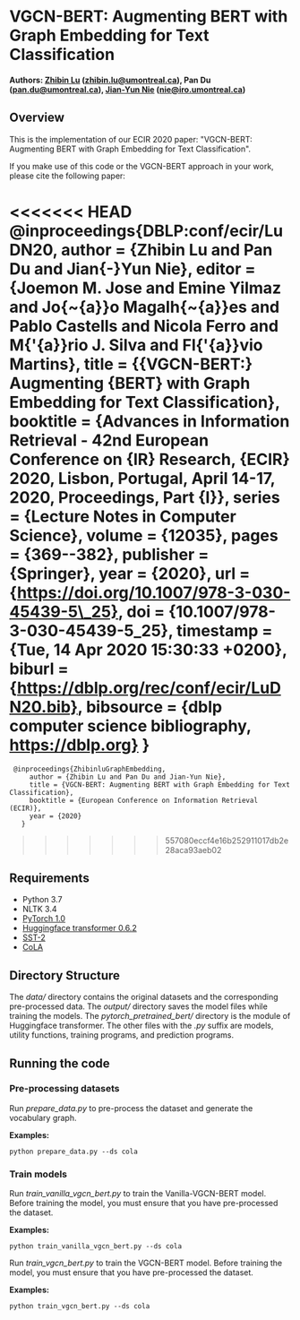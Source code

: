 # VGCN-BERT: Augmenting BERT with Graph Embedding for Text Classification

#### Authors: [Zhibin Lu](https://louis-udm.github.io) (zhibin.lu@umontreal.ca), Pan Du (pan.du@umontreal.ca), [Jian-Yun Nie](http://rali.iro.umontreal.ca/nie/jian-yun-nie/) (nie@iro.umontreal.ca)

## Overview
This is the implementation of our ECIR 2020 paper: "VGCN-BERT: Augmenting BERT with Graph Embedding for Text Classification".

If you make use of this code or the VGCN-BERT approach in your work, please cite the following paper:

<<<<<<< HEAD
@inproceedings{DBLP:conf/ecir/LuDN20,
  author    = {Zhibin Lu and
               Pan Du and
               Jian{-}Yun Nie},
  editor    = {Joemon M. Jose and
               Emine Yilmaz and
               Jo{\~{a}}o Magalh{\~{a}}es and
               Pablo Castells and
               Nicola Ferro and
               M{\'{a}}rio J. Silva and
               Fl{\'{a}}vio Martins},
  title     = {{VGCN-BERT:} Augmenting {BERT} with Graph Embedding for Text Classification},
  booktitle = {Advances in Information Retrieval - 42nd European Conference on {IR}
               Research, {ECIR} 2020, Lisbon, Portugal, April 14-17, 2020, Proceedings,
               Part {I}},
  series    = {Lecture Notes in Computer Science},
  volume    = {12035},
  pages     = {369--382},
  publisher = {Springer},
  year      = {2020},
  url       = {https://doi.org/10.1007/978-3-030-45439-5\_25},
  doi       = {10.1007/978-3-030-45439-5\_25},
  timestamp = {Tue, 14 Apr 2020 15:30:33 +0200},
  biburl    = {https://dblp.org/rec/conf/ecir/LuDN20.bib},
  bibsource = {dblp computer science bibliography, https://dblp.org}
}
=======
     @inproceedings{ZhibinluGraphEmbedding,
	     author = {Zhibin Lu and Pan Du and Jian-Yun Nie},
	     title = {VGCN-BERT: Augmenting BERT with Graph Embedding for Text Classification},
	     booktitle = {European Conference on Information Retrieval (ECIR)},
	     year = {2020}
	   }
>>>>>>> 557080eccf4e16b252911017db2e28aca93aeb02

## Requirements
- Python 3.7
- NLTK 3.4
- [PyTorch 1.0](https://pytorch.org)
- [Huggingface transformer 0.6.2](https://github.com/huggingface/transformers/releases/tag/v0.6.2)
- [SST-2](https://github.com/kodenii/BERT-SST2)
- [CoLA](https://github.com/nyu-mll/GLUE-baselines)

## Directory Structure
The *data/* directory contains the original datasets and the corresponding pre-processed data. The *output/* directory saves the model files while training the models. The *pytorch_pretrained_bert/* directory is the module of Huggingface transformer. The other files with the *.py* suffix are models, utility functions, training programs, and prediction programs.

## Running the code

### Pre-processing datasets
Run *prepare_data.py* to pre-process the dataset and generate the vocabulary graph. 

**Examples:**
```
python prepare_data.py --ds cola
```

### Train models

Run *train_vanilla_vgcn_bert.py* to train the Vanilla-VGCN-BERT model. Before training the model, you must ensure that you have pre-processed the dataset.

**Examples:**
```
python train_vanilla_vgcn_bert.py --ds cola
```

Run *train_vgcn_bert.py* to train the VGCN-BERT model. Before training the model, you must ensure that you have pre-processed the dataset.

**Examples:**
```
python train_vgcn_bert.py --ds cola
```
